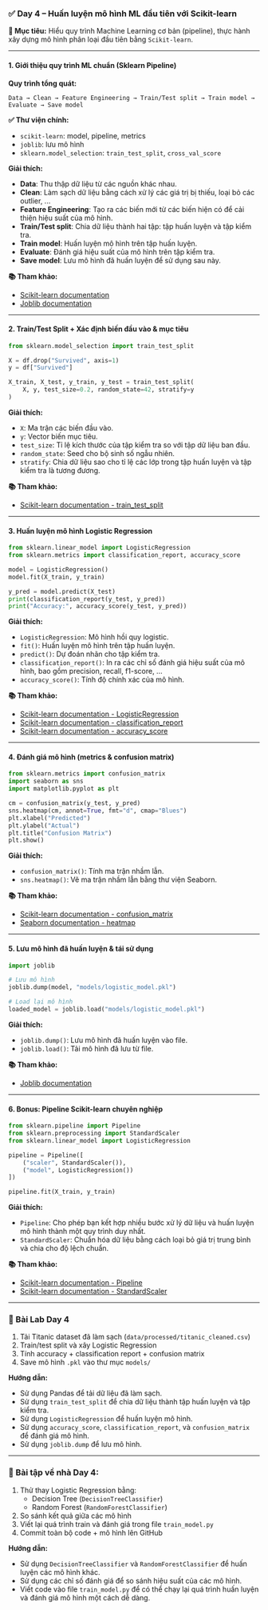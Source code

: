 ### ✅ **Day 4 – Huấn luyện mô hình ML đầu tiên với Scikit-learn**


**🎯 Mục tiêu:** Hiểu quy trình Machine Learning cơ bản (pipeline), thực hành xây dựng mô hình phân loại đầu tiên bằng `Scikit-learn`.

---

#### 1. Giới thiệu quy trình ML chuẩn (Sklearn Pipeline)

**Quy trình tổng quát:**

```
Data → Clean → Feature Engineering → Train/Test split → Train model → Evaluate → Save model
```

**✅ Thư viện chính:**

*   `scikit-learn`: model, pipeline, metrics
*   `joblib`: lưu mô hình
*   `sklearn.model_selection`: `train_test_split`, `cross_val_score`

**Giải thích:**

*   **Data**: Thu thập dữ liệu từ các nguồn khác nhau.
*   **Clean**: Làm sạch dữ liệu bằng cách xử lý các giá trị bị thiếu, loại bỏ các outlier, ...
*   **Feature Engineering**: Tạo ra các biến mới từ các biến hiện có để cải thiện hiệu suất của mô hình.
*   **Train/Test split**: Chia dữ liệu thành hai tập: tập huấn luyện và tập kiểm tra.
*   **Train model**: Huấn luyện mô hình trên tập huấn luyện.
*   **Evaluate**: Đánh giá hiệu suất của mô hình trên tập kiểm tra.
*   **Save model**: Lưu mô hình đã huấn luyện để sử dụng sau này.

**📚 Tham khảo:**

*   [Scikit-learn documentation](https://scikit-learn.org/stable/index.html)
*   [Joblib documentation](https://joblib.readthedocs.io/en/latest/)

---

#### 2. Train/Test Split + Xác định biến đầu vào & mục tiêu

```python
from sklearn.model_selection import train_test_split

X = df.drop("Survived", axis=1)
y = df["Survived"]

X_train, X_test, y_train, y_test = train_test_split(
    X, y, test_size=0.2, random_state=42, stratify=y
)
```

**Giải thích:**

*   `X`: Ma trận các biến đầu vào.
*   `y`: Vector biến mục tiêu.
*   `test_size`: Tỉ lệ kích thước của tập kiểm tra so với tập dữ liệu ban đầu.
*   `random_state`: Seed cho bộ sinh số ngẫu nhiên.
*   `stratify`: Chia dữ liệu sao cho tỉ lệ các lớp trong tập huấn luyện và tập kiểm tra là tương đương.

**📚 Tham khảo:**

*   [Scikit-learn documentation - train_test_split](https://scikit-learn.org/stable/modules/generated/sklearn.model_selection.train_test_split.html)

---

#### 3. Huấn luyện mô hình Logistic Regression

```python
from sklearn.linear_model import LogisticRegression
from sklearn.metrics import classification_report, accuracy_score

model = LogisticRegression()
model.fit(X_train, y_train)

y_pred = model.predict(X_test)
print(classification_report(y_test, y_pred))
print("Accuracy:", accuracy_score(y_test, y_pred))
```

**Giải thích:**

*   `LogisticRegression`: Mô hình hồi quy logistic.
*   `fit()`: Huấn luyện mô hình trên tập huấn luyện.
*   `predict()`: Dự đoán nhãn cho tập kiểm tra.
*   `classification_report()`: In ra các chỉ số đánh giá hiệu suất của mô hình, bao gồm precision, recall, f1-score, ...
*   `accuracy_score()`: Tính độ chính xác của mô hình.

**📚 Tham khảo:**

*   [Scikit-learn documentation - LogisticRegression](https://scikit-learn.org/stable/modules/generated/sklearn.linear_model.LogisticRegression.html)
*   [Scikit-learn documentation - classification_report](https://scikit-learn.org/stable/modules/generated/sklearn.metrics.classification_report.html)
*   [Scikit-learn documentation - accuracy_score](https://scikit-learn.org/stable/modules/generated/sklearn.metrics.accuracy_score.html)

---

#### 4. Đánh giá mô hình (metrics & confusion matrix)

```python
from sklearn.metrics import confusion_matrix
import seaborn as sns
import matplotlib.pyplot as plt

cm = confusion_matrix(y_test, y_pred)
sns.heatmap(cm, annot=True, fmt="d", cmap="Blues")
plt.xlabel("Predicted")
plt.ylabel("Actual")
plt.title("Confusion Matrix")
plt.show()
```

**Giải thích:**

*   `confusion_matrix()`: Tính ma trận nhầm lẫn.
*   `sns.heatmap()`: Vẽ ma trận nhầm lẫn bằng thư viện Seaborn.

**📚 Tham khảo:**

*   [Scikit-learn documentation - confusion_matrix](https://scikit-learn.org/stable/modules/generated/sklearn.metrics.confusion_matrix.html)
*   [Seaborn documentation - heatmap](https://seaborn.pydata.org/generated/seaborn.heatmap.html)

---

#### 5. Lưu mô hình đã huấn luyện & tái sử dụng

```python
import joblib

# Lưu mô hình
joblib.dump(model, "models/logistic_model.pkl")

# Load lại mô hình
loaded_model = joblib.load("models/logistic_model.pkl")
```

**Giải thích:**

*   `joblib.dump()`: Lưu mô hình đã huấn luyện vào file.
*   `joblib.load()`: Tải mô hình đã lưu từ file.

**📚 Tham khảo:**

*   [Joblib documentation](https://joblib.readthedocs.io/en/latest/)

---

#### 6. Bonus: Pipeline Scikit-learn chuyên nghiệp

```python
from sklearn.pipeline import Pipeline
from sklearn.preprocessing import StandardScaler
from sklearn.linear_model import LogisticRegression

pipeline = Pipeline([
    ("scaler", StandardScaler()),
    ("model", LogisticRegression())
])

pipeline.fit(X_train, y_train)
```

**Giải thích:**

*   `Pipeline`: Cho phép bạn kết hợp nhiều bước xử lý dữ liệu và huấn luyện mô hình thành một quy trình duy nhất.
*   `StandardScaler`: Chuẩn hóa dữ liệu bằng cách loại bỏ giá trị trung bình và chia cho độ lệch chuẩn.

**📚 Tham khảo:**

*   [Scikit-learn documentation - Pipeline](https://scikit-learn.org/stable/modules/generated/sklearn.pipeline.Pipeline.html)
*   [Scikit-learn documentation - StandardScaler](https://scikit-learn.org/stable/modules/generated/sklearn.preprocessing.StandardScaler.html)

---

### 🧪 Bài Lab Day 4

1.  Tải Titanic dataset đã làm sạch (`data/processed/titanic_cleaned.csv`)
2.  Train/test split và xây Logistic Regression
3.  Tính accuracy + classification report + confusion matrix
4.  Save mô hình `.pkl` vào thư mục `models/`

**Hướng dẫn:**

*   Sử dụng Pandas để tải dữ liệu đã làm sạch.
*   Sử dụng `train_test_split` để chia dữ liệu thành tập huấn luyện và tập kiểm tra.
*   Sử dụng `LogisticRegression` để huấn luyện mô hình.
*   Sử dụng `accuracy_score`, `classification_report`, và `confusion_matrix` để đánh giá mô hình.
*   Sử dụng `joblib.dump` để lưu mô hình.

---

### 📝 Bài tập về nhà Day 4:

1.  Thử thay Logistic Regression bằng:
    *   Decision Tree (`DecisionTreeClassifier`)
    *   Random Forest (`RandomForestClassifier`)
2.  So sánh kết quả giữa các mô hình
3.  Viết lại quá trình train và đánh giá trong file `train_model.py`
4.  Commit toàn bộ code + mô hình lên GitHub

**Hướng dẫn:**

*   Sử dụng `DecisionTreeClassifier` và `RandomForestClassifier` để huấn luyện các mô hình khác.
*   Sử dụng các chỉ số đánh giá để so sánh hiệu suất của các mô hình.
*   Viết code vào file `train_model.py` để có thể chạy lại quá trình huấn luyện và đánh giá mô hình một cách dễ dàng.

